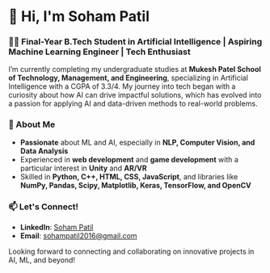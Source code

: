 # 👋 Hi, I'm Soham Patil

### 👨‍🎓 Final-Year B.Tech Student in Artificial Intelligence | Aspiring Machine Learning Engineer | Tech Enthusiast

I’m currently completing my undergraduate studies at **Mukesh Patel School of Technology, Management, and Engineering**, specializing in Artificial Intelligence with a CGPA of 3.3/4. My journey into tech began with a curiosity about how AI can drive impactful solutions, which has evolved into a passion for applying AI and data-driven methods to real-world problems.

### 🚀 About Me
- **Passionate** about ML and AI, especially in **NLP, Computer Vision, and Data Analysis**
- Experienced in **web development** and **game development** with a particular interest in **Unity** and **AR/VR**
- Skilled in **Python, C++, HTML, CSS, JavaScript**, and libraries like **NumPy, Pandas, Scipy, Matplotlib, Keras, TensorFlow, and OpenCV**

### 📫 Let's Connect!
- **LinkedIn**: [Soham Patil](https://www.linkedin.com/in/soham-patil-978949274/)
- **Email**: sohampatil2016@gmail.com

Looking forward to connecting and collaborating on innovative projects in AI, ML, and beyond!
